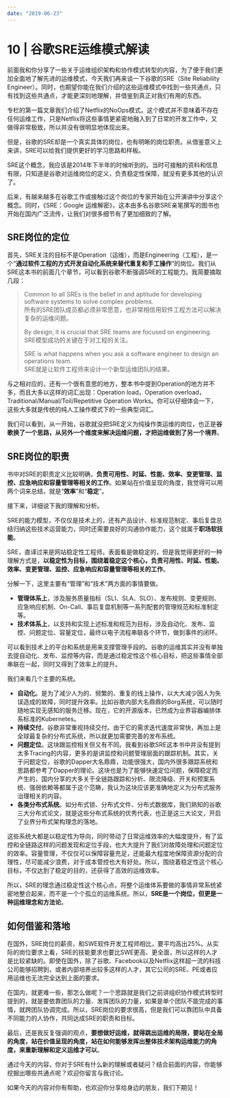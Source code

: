 ```yaml
---
date: "2019-06-23"
---  
```

      
# 10 | 谷歌SRE运维模式解读
前面我和你分享了一些关于运维组织架构和协作模式转型的内容，为了便于我们更加全面地了解先进的运维模式，今天我们再来谈一下谷歌的SRE（Site Reliability Engineer）。同时，也期望你能在我们介绍的这些运维模式中找到一些共通点，只有找到这些共通点，才能更深刻地理解，并借鉴到真正对我们有用的东西。

专栏的第一篇文章我们介绍了Netflix的NoOps模式。这个模式并不意味着不存在任何运维工作，只是Netflix将这些事情更紧密地融入到了日常的开发工作中，又做得非常极致，所以并没有很明显地体现出来。

但是，谷歌的SRE却是一个真实具体的岗位，也有明晰的岗位职责。从借鉴意义上来讲，SRE可以给我们提供更好的学习思路和样板。

SRE这个概念，我应该是2014年下半年的时候听到的。当时可接触的资料和信息有限，只知道是谷歌对运维岗位的定义，负责稳定性保障，就没有更多其他的认识了。

后来，有越来越多在谷歌工作或接触过这个岗位的专家开始在公开演讲中分享这个概念。同时，《SRE：Google 运维解密》，这本由多名谷歌SRE亲笔撰写的图书也开始在国内广泛流传，让我们对很多细节有了更加细致的了解。

## SRE岗位的定位

首先，SRE关注的目标不是Operation（运维），而是Engineering（工程），是一个“**通过软件工程的方式开发自动化系统来替代重复和手工操作**”的岗位。我们从SRE这本书的前面几个章节，可以看到谷歌不断强调SRE的工程能力。我简要摘取几段：

> Common to all SREs is the belief in and aptitude for developing  
> software systems to solve complex problems.  
> 所有的SRE团队成员都必须非常愿意，也非常相信用软件工程方法可以解决复杂的运维问题。
> 
> By design, it is crucial that SRE teams are focused on engineering.  
> SRE模型成功的关键在于对工程的关注。
> 
> SRE is what happens when you ask a software engineer to design an  
> operations team.  
> SRE就是让软件工程师来设计一个新型运维团队的结果。

与之相对应的，还有一个很有意思的地方，整本书中提到Operation的地方并不多，而且大多以这样的词汇出现：Operation load，Operation overload，Traditional/Manual/Toil/Repetitive Operation Works。你可以仔细体会一下，这些大多就是传统的纯人工操作模式下的一些典型词汇。

我们可以看到，从一开始，谷歌就没把SRE定义为纯操作类运维的岗位，也正是**谷歌换了一个思路，从另外一个维度来解决运维问题，才把运维做到了另一个境界**。

## SRE岗位的职责

书中对SRE的职责定义比较明确，**负责可用性、时延、性能、效率、变更管理、监控、应急响应和容量管理等相关的工作**。如果站在价值呈现的角度，我觉得可以用两个词来总结，就是“**效率**”和“**稳定**”。

接下来，详细说下我的理解和分析。

<!-- [[[read_end]]] -->

SRE的能力模型，不仅仅是技术上的，还有产品设计、标准规范制定、事后复盘总结归纳这些技术运营能力，同时还需要良好的沟通协作能力，这个就属于**职场软技能**。

SRE，直译过来是网站稳定性工程师。表面看是做稳定的，但是我觉得更好的一种理解方式是，**以稳定性为目标，围绕着稳定这个核心，负责可用性、时延、性能、效率、变更管理、监控、应急响应和容量管理等相关的工作**。

分解一下，这里主要有“管理”和“技术”两方面的事情要做。

* **管理体系上**，涉及服务质量指标（SLI、SLA、SLO）、发布规则、变更规则、应急响应机制、On-Call、事后复盘机制等一系列配套的管理规范和标准制定等。
* **技术体系上**，以支持和实现上述标准和规范为目标，涉及自动化、发布、监控、问题定位、容量定位，最终以电子流程串联各个环节，做到事件的闭环。

可以看到技术上的平台和系统是用来支撑管理手段的。谷歌的运维其实并没有单独去提自动化、发布、监控等内容，而是通过稳定性这个核心目标，把这些事情全部串联在一起，同时又得到了效率上的提升。

我们来看几个主要的系统。

* **自动化**。是为了减少人为的、频繁的、重复的线上操作，以大大减少因人为失误造成的故障，同时提升效率。比如谷歌内部大名鼎鼎的Borg系统，可以随时随地实现无感知的服务迁移。现在，它的开源版本，已然成为业界容器编排体系标准的Kubernetes。
* **持续交付**。谷歌非常重视持续交付。由于它的需求迭代速度非常快，再加上是全球最复杂的分布式系统，所以就更加需要完善的发布系统。
* **问题定位**。这块跟监控相关但又有不同。我看到谷歌SRE这本书中并没有提到太多Tracing的内容，更多的是讲监控和问题管理层面的跟踪机制。其实，关于问题定位，谷歌的Dapper大名鼎鼎，功能很强大，国内外很多跟踪系统和思路都参考了Dapper的理论。这块也是为了能够快速定位问题，保障稳定而产生的，国内分享的大多关于全链路跟踪和分析、限流降级、开关和预案系统、强弱依赖等都属于这个范畴，我认为这块应该更准确地定义为分布式服务治理相关的内容。
* **各类分布式系统**。如分布式锁、分布式文件、分布式数据库，我们熟知的谷歌三大分布式论文，就是这些分布式系统的优秀代表，也正是这三大论文，开启了业界分布式架构理念的落地。

这些系统大都是以稳定性为导向，同时带动了日常运维效率的大幅度提升，有了监控和全链路这样的问题发现和定位手段，也大大提升了我们对故障处理和问题定位的效率。容量管理，不仅仅可以保障容量充足，还能最大程度地保障资源分配的合理性，尽可能减少浪费，对于成本管控也大有好处。所以，围绕着稳定性这个核心目标，不仅达到了稳定的目的，还获得了高效的运维效率。

所以，SRE的理念通过稳定性这个核心点，将整个运维体系要做的事情非常系统紧密地整合起来，而不是一个个孤立的运维系统。所以，**SRE是一个岗位，但更是一种运维理念和方法论**。

## 如何借鉴和落地

在国外，SRE岗位的薪资，和SWE软件开发工程师相比，要平均高出25\%。从实际的岗位要求上看，SRE的技能要求也要比SWE更高、更全面，所以这样的人才是比较紧缺的。即使在国外，除了谷歌、Facebook以及Netflix这样超一流的科技公司能够招聘到，或者内部培养出较多这样的人才，其它公司的SRE、PE或者应用运维也无法完全达到上面的要求。

在国内，就更难一些，那怎么做呢？一个思路就是我们之前讲组织协作模式转型时提到的，就是要依靠团队的力量、发挥团队的力量，如果是单个团队不能完成的事情，就跨团队协调完成。所以，SRE岗位的要求很高，但是我们可以靠团队中具备不同能力的人协作，共同达成SRE的职责和目标。

最后，还是我反复强调的观点，**要想做好运维，就得跳出运维的局限，要站在全局的角度，站在价值呈现的角度，站在如何能够发挥出整体技术架构运维能力的角度，来重新理解和定义运维才可以**。

通过今天的内容，你对于SRE有什么新的理解或者疑问？结合前面的内容，你能够挖掘出哪些共通点呢？欢迎你留言与我讨论。

如果今天的内容对你有帮助，也欢迎你分享给身边的朋友，我们下期见！